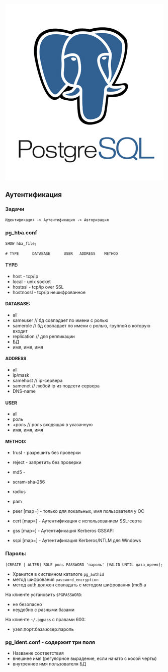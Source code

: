 ![PostgreSQL](../../img/postgresql.png)

## Аутентификация

### Задачи
```
Идентификация -> Аутентификация -> Авторизация
```

### pg_hba.conf

```
SHOW hba_file;

# TYPE      DATABASE      USER   ADDRESS    METHOD
```

#### TYPE:
* host - tcp/ip 
* local - unix socket
* hostssl  - tcp/ip over SSL
* hostnossl  - tcp/ip нешифрованное 

#### DATABASE:
* all
* sameuser // бд совпадает по имени с ролью
* samerole // бд совпадает по имени с ролью, группой в которую входит
* replication // для репликации
* БД
* имя, имя, имя

#### ADDRESS
* all
* ip/mask 
* samehost // ip-сервера
* samenet // любой ip из подсети сервера
* DNS-name

#### USER
* all
* роль
* +роль // роль входящая в указанную
* имя, имя, имя

#### METHOD:

* trust - разрешить без проверки
* reject - запретить без проверки

* md5 - 
* scram-sha-256
* radius
* pam

* peer [map=] - только для локальных, имя пользователя у ОС
* cert [map=] - Аутентификация с использованием SSL-серта
* gss [map=] - Аутентификация Kerberos GSSAPI
* sspi [map=] - Аутентификация Kerberos/NTLM для Windows


### Пароль:
```
[CREATE | ALTER] ROLE роль PASSWORD 'пароль' [VALID UNTIL дата_время];
```
* Хранится в системном каталоге `pg_authid`
* метод шифрования `password_encryption`
* метод auth должен совпадать с методом шифрования (md5 а

На клиенте установить `$PGPASSWORD`:
* не безопасно
* неудобно с разными базами

На клиенте `~/.pgpass` с правами 600:
* узел:порт:база:юзер:пароль



### pg_ident.conf - содержит три поля
* Название соответствия
* внешнее имя (регулярное вырадение, если начато с косой черты)
* внутреннее имя пользователя БД


